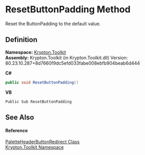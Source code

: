 # ResetButtonPadding Method


Reset the ButtonPadding to the default value.



## Definition
**Namespace:** <a href="79d2eac2-21f4-54ff-7552-b20c33c30600.md">Krypton.Toolkit</a>  
**Assembly:** Krypton.Toolkit (in Krypton.Toolkit.dll) Version: 80.23.10.287+8d7660f9dc5efd033fabe008ebfb904beab6d444

**C#**
``` C#
public void ResetButtonPadding()
```
**VB**
``` VB
Public Sub ResetButtonPadding
```



## See Also


#### Reference
<a href="ae5e72d5-8bf4-9cdf-1499-da5cc20c28f6.md">PaletteHeaderButtonRedirect Class</a>  
<a href="79d2eac2-21f4-54ff-7552-b20c33c30600.md">Krypton.Toolkit Namespace</a>  

